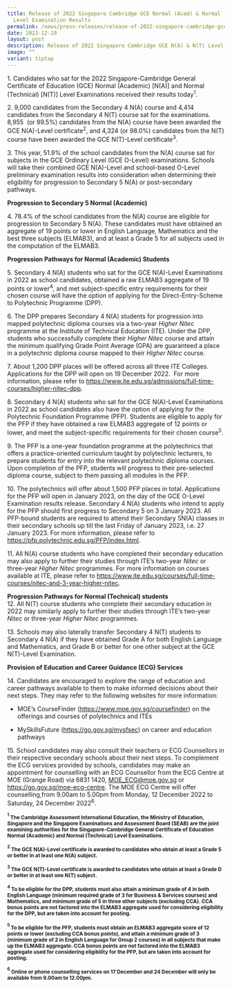 ```yaml
---
title: Release of 2022 Singapore Cambridge GCE Normal (Acad) & Normal (Tech)
  Level Examination Results
permalink: /news/press-releases/release-of-2022-singapore-cambridge-gce-na-nt-level-examination-results/
date: 2022-12-19
layout: post
description: Release of 2022 Singapore Cambridge GCE N(A) & N(T) Level Examination Results
image: ""
variant: tiptap
---
```

<p>1. Candidates who sat for the 2022 Singapore-Cambridge General Certificate
of Education (GCE) Normal (Academic) [N(A)] and Normal (Technical) [N(T)]
Level Examinations received their results today<sup>1</sup>.</p>
<p>2. 9,000 candidates from the Secondary 4 N(A) course and 4,414 candidates
from the Secondary 4 N(T) course sat for the examinations. 8,955 &nbsp;(or
99.5%) candidates from the N(A) course have been awarded the GCE N(A)-Level
certificate<sup>2</sup>, and 4,324 (or 98.0%) candidates from the N(T)
course have been awarded the GCE N(T)-Level certificate<sup>3</sup>.</p>
<p>3. This year,<strong> </strong>51.9% of the school candidates from the
N(A) course sat for subjects in the GCE Ordinary Level (GCE O-Level) examinations.
Schools will take their combined GCE N(A)-Level and school-based O-Level
preliminary examination results into consideration when determining their
eligibility for progression to Secondary 5 N(A) or post-secondary pathways.&nbsp;</p>
<p><strong>Progression to Secondary 5 Normal (Academic)</strong>
</p>
<p>4.&nbsp;78.4% of the school candidates from the N(A) course are eligible
for progression to Secondary 5 N(A). These candidates must have obtained
an aggregate of 19 points or lower in English Language, Mathematics and
the best three subjects (ELMAB3), and at least a Grade 5 for all subjects
used in the computation of the ELMAB3.&nbsp;&nbsp;</p>
<p><strong>Progression Pathways for Normal (Academic) Students</strong>
</p>
<p>5. Secondary 4 N(A) students who sat for the GCE N(A)-Level Examinations
in 2022 as school candidates, obtained a raw ELMAB3 aggregate of 19 points
or lower<sup>4</sup>, and met subject-specific entry requirements for their
chosen course will have the option of applying for the Direct-Entry-Scheme
to Polytechnic Programme (DPP).&nbsp;</p>
<p>6. The DPP prepares Secondary 4 N(A) students for progression into mapped
polytechnic diploma courses via a two-year <em>Higher Nitec </em>programme
at the Institute of Technical Education (ITE). Under the DPP, students
who successfully complete their <em>Higher Nitec </em>course and attain
the minimum qualifying Grade Point Average (GPA) are guaranteed a place
in a polytechnic diploma course mapped to their <em>Higher Nitec </em>course.&nbsp;</p>
<p>7. About 1,200 DPP places will be offered across all three ITE Colleges.
Applications for the DPP will open on 19 December 2022.&nbsp; For more
information, please refer to <a href="https://www.ite.edu.sg/admissions/full-time-courses/higher-nitec-dpp" rel="noopener noreferrer nofollow" target="_blank"><u>https://www.ite.edu.sg/admissions/full-time-courses/higher-nitec-dpp</u></a>.</p>
<p>8. Secondary 4 N(A) students who sat for the GCE N(A)-Level Examinations
in 2022 as school candidates also have the option of applying for the Polytechnic
Foundation Programme (PFP). Students are eligible to apply for the PFP
if they have obtained a raw ELMAB3 aggregate of 12 points or lower, and
meet the subject-specific requirements for their chosen course<sup>5</sup>.</p>
<p>9. The PFP is a one-year foundation programme at the polytechnics that
offers a practice-oriented curriculum taught by polytechnic lecturers,
to prepare students for entry into the relevant polytechnic diploma courses.
Upon completion of the PFP, students will progress to their pre-selected
diploma course, subject to them passing all modules in the PFP.</p>
<p>10. The polytechnics will offer about 1,500 PFP places in total. Applications
for the PFP will open in January 2023, on the day of the GCE O-Level Examination
results release. Secondary 4 N(A) students who intend to apply for the
PFP should first progress to Secondary 5 on 3 January 2023. All PFP-bound
students are required to attend their Secondary 5N(A) classes in their
secondary schools up till the last Friday of January 2023, i.e. 27 January
2023. For more information, please refer to <a href="https://pfp.polytechnic.edu.sg/PFP/index.html" rel="noopener noreferrer nofollow" target="_blank"><u>https://pfp.polytechnic.edu.sg/PFP/index.html</u></a>.</p>
<p>11. All N(A) course students who have completed their secondary education
may also apply to further their studies through ITE’s two-year <em>Nitec</em> or
three-year <em>Higher Nitec</em> programmes. For more information on courses
available at ITE, please refer to <a href="https://www.ite.edu.sg/courses/full-time-courses/nitec-and-3-year-higher-nitec" rel="noopener noreferrer nofollow" target="_blank">https://www.ite.edu.sg/courses/full-time-courses/nitec-and-3-year-higher-nitec</a>.</p>
<p><strong>Progression Pathways for Normal (Technical) students</strong>
<br>12. All N(T) course students who complete their secondary education in
2022 may similarly apply to further their studies through ITE’s two-year <em>Nitec</em> or
three-year <em>Higher Nitec</em> programmes.</p>
<p>13. Schools may also laterally transfer Secondary 4 N(T) students to Secondary
4 N(A) if they have obtained Grade A for both English Language and Mathematics,
and Grade B or better for one other subject at the GCE N(T)-Level Examination.</p>
<p><strong>Provision of Education and Career Guidance (ECG) Services</strong>
</p>
<p>14.&nbsp;Candidates are encouraged to explore the range of education and
career pathways available to them to make informed decisions about their
next steps. They may refer to the following websites for more information:</p>
<ul data-tight="true" class="tight">
<li>
<p>MOE’s CourseFinder (<a href="https://www.moe.gov.sg/coursefinder" rel="noopener noreferrer nofollow" target="_blank"><u>https://www.moe.gov.sg/coursefinder</u></a>)
on the offerings and courses of polytechnics and ITEs</p>
</li>
<li>
<p>MySkillsFuture (<a href="https://go.gov.sg/mysfsec" rel="noopener noreferrer nofollow" target="_blank"><u>https://go.gov.sg/mysfsec</u></a>)
on career and education pathways</p>
</li>
</ul>
<p>15. School candidates may also consult their teachers or ECG Counsellors
in their respective secondary schools about their next steps. To complement
the ECG services provided by schools, candidates may make an appointment
for counselling with an ECG Counsellor from the ECG Centre at MOE (Grange
Road) via 6831 1420, <a href="MOE_ECG@moe.gov.sg" rel="noopener noreferrer nofollow" target="_blank"><u>MOE_ECG@moe.gov.sg</u></a> or <a href="https://go.gov.sg/moe-ecg-centre" rel="noopener noreferrer nofollow" target="_blank"><u>https://go.gov.sg/moe-ecg-centre</u></a>.
The MOE ECG Centre will offer counselling<a rel="noopener noreferrer nofollow" target="_blank"><u>&nbsp;</u></a>from
9.00am to 5.00pm from Monday, 12 December 2022 to Saturday, 24 December
2022<sup>6</sup>.</p>
<p><strong><sup><sub>1</sub></sup><sub> The Cambridge Assessment International Education, the Ministry of Education, Singapore and the Singapore Examinations and Assessment Board (SEAB) are the joint examining authorities for the Singapore-Cambridge General Certificate of Education Normal (Academic) and Normal (Technical) Level Examinations.</sub></strong>
</p>
<p><strong><sup><sub>2</sub></sup><sub> The GCE N(A)-Level certificate is awarded to candidates who obtain at least a Grade 5 or better in at least one N(A) subject.</sub></strong>
</p>
<p><strong><sup><sub>3</sub></sup><sub> The GCE N(T)-Level certificate is awarded to candidates who obtain at least a Grade D or better in at least one N(T) subject.</sub></strong>
</p>
<p><strong><sup><sub>4</sub></sup><sub> To be eligible for the DPP, students must also attain a minimum grade of 4 in both English Language (minimum required grade of 3 for Business &amp; Services courses) and Mathematics, and minimum grade of 5 in three other subjects (excluding CCA). CCA bonus points are not factored into the ELMAB3 aggregate used for considering eligibility for the DPP, but are taken into account for posting.</sub></strong>
</p>
<p><strong><sup><sub>5 </sub></sup><sub>To be eligible for the PFP, students must obtain an ELMAB3 aggregate score of 12 points or lower (excluding CCA bonus points), and attain a minimum grade of 3 (minimum grade of 2 in English Language for Group 2 courses) in all subjects that make up the ELMAB3 aggregate. CCA bonus points are not factored into the ELMAB3 aggregate used for considering eligibility for the PFP, but are taken into account for posting.</sub></strong>
</p>
<p><strong><sup><sub>6</sub></sup><sub> Online or phone counselling services on 17 December and 24 December will only be available from 9.00am to 12.00pm.</sub></strong>
</p>
<p></p>